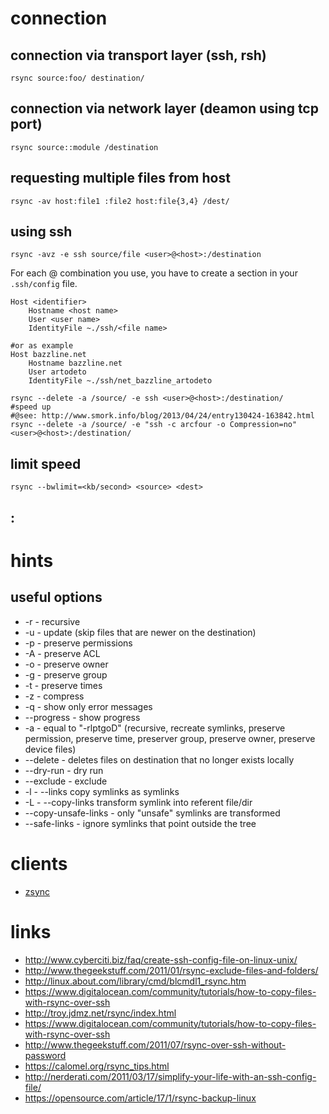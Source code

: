 # connection

## connection via transport layer (ssh, rsh)

```
rsync source:foo/ destination/
```

## connection via network layer (deamon using tcp port)

```
rsync source::module /destination
```

## requesting multiple files from host

```
rsync -av host:file1 :file2 host:file{3,4} /dest/
```

## using ssh

```
rsync -avz -e ssh source/file <user>@<host>:/destination
```

For each <user>@<host> combination you use, you have to create a section in your `.ssh/config` file.

```
Host <identifier>
    Hostname <host name>
    User <user name>
    IdentityFile ~./ssh/<file name>

#or as example
Host bazzline.net
    Hostname bazzline.net
    User artodeto
    IdentityFile ~./ssh/net_bazzline_artodeto
```

```
rsync --delete -a /source/ -e ssh <user>@<host>:/destination/
#speed up
#@see: http://www.smork.info/blog/2013/04/24/entry130424-163842.html
rsync --delete -a /source/ -e "ssh -c arcfour -o Compression=no" <user>@<host>:/destination/
```

## limit speed

```
rsync --bwlimit=<kb/second> <source> <dest>
```

## :

# hints

## useful options

* -r                    -   recursive
* -u                    -   update (skip files that are newer on the destination)
* -p                    -   preserve permissions
* -A                    -   preserve ACL
* -o                    -   preserve owner
* -g                    -   preserve group
* -t                    -   preserve times
* -z                    -   compress
* -q                    -   show only error messages
* --progress            -   show progress
* -a                    -   equal to "-rlptgoD" (recursive, recreate symlinks, preserve permission, preserve time, preserver group, preserve owner, preserve device files)
* --delete              -   deletes files on destination that no longer exists locally
* --dry-run             -   dry run
* --exclude <directory> -   exclude <directory>
* -l                    -   --links copy symlinks as symlinks
* -L                    -   --copy-links transform symlink into referent file/dir
* --copy-unsafe-links   -   only "unsafe" symlinks are transformed
* --safe-links          -   ignore symlinks that point outside the tree

# clients

* [zsync](http://zsync.moria.org.uk/)

# links

* http://www.cyberciti.biz/faq/create-ssh-config-file-on-linux-unix/
* http://www.thegeekstuff.com/2011/01/rsync-exclude-files-and-folders/
* http://linux.about.com/library/cmd/blcmdl1_rsync.htm
* https://www.digitalocean.com/community/tutorials/how-to-copy-files-with-rsync-over-ssh
* http://troy.jdmz.net/rsync/index.html
* https://www.digitalocean.com/community/tutorials/how-to-copy-files-with-rsync-over-ssh
* http://www.thegeekstuff.com/2011/07/rsync-over-ssh-without-password
* https://calomel.org/rsync_tips.html
* http://nerderati.com/2011/03/17/simplify-your-life-with-an-ssh-config-file/
* https://opensource.com/article/17/1/rsync-backup-linux
